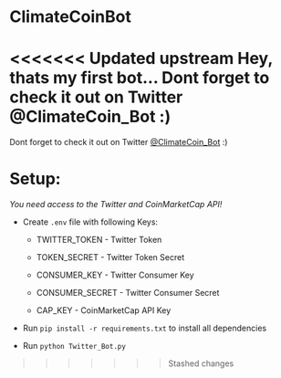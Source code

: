 # ClimateCoinBot
<<<<<<< Updated upstream
Hey, thats my first bot...
Dont forget to check it out on Twitter @ClimateCoin_Bot :)
=======
Dont forget to check it out on Twitter [@ClimateCoin_Bot](https://twitter.com/ClimateCoin_Bot) :)


# Setup:

_You need access to the Twitter and CoinMarketCap API!_


+ Create `.env` file with following Keys:
  
	+ TWITTER_TOKEN - Twitter Token

	+ TOKEN_SECRET - Twitter Token Secret

	+ CONSUMER_KEY - Twitter Consumer Key

	+ CONSUMER_SECRET - Twitter Consumer Secret	  

	+ CAP_KEY - CoinMarketCap API Key

+ Run `pip install -r requirements.txt` to install all dependencies

+ Run `python Twitter_Bot.py`
>>>>>>> Stashed changes
